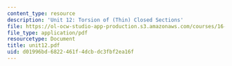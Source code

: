 ```yaml
---
content_type: resource
description: 'Unit 12: Torsion of (Thin) Closed Sections'
file: https://ol-ocw-studio-app-production.s3.amazonaws.com/courses/16-20-structural-mechanics-fall-2002/d01996bd6822461f4dcbdc3fbf2ea16f_unit12.pdf
file_type: application/pdf
resourcetype: Document
title: unit12.pdf
uid: d01996bd-6822-461f-4dcb-dc3fbf2ea16f
---
```

